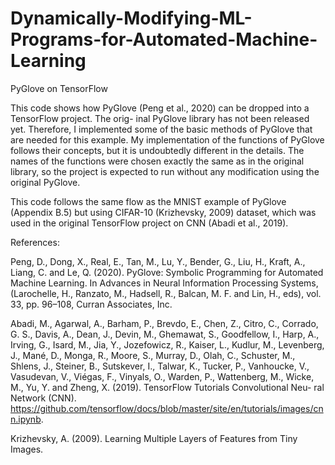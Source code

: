 # Dynamically-Modifying-ML-Programs-for-Automated-Machine-Learning
PyGlove on TensorFlow

This code shows how PyGlove (Peng et al., 2020) can be dropped into a TensorFlow project. The orig-
inal PyGlove library has not been released yet. Therefore, I implemented some of the
basic methods of PyGlove that are needed for this example. My implementation of the
functions of PyGlove follows their concepts, but it is undoubtedly different in the details.
The names of the functions were chosen exactly the same as in the original library, so the
project is expected to run without any modification using the original PyGlove.

This code follows the same flow as the MNIST example of PyGlove (Appendix B.5) but
using CIFAR-10 (Krizhevsky, 2009) dataset, which was used in the original TensorFlow
project on CNN (Abadi et al., 2019).


References:

Peng, D., Dong, X., Real, E., Tan, M., Lu, Y., Bender, G., Liu, H., Kraft, A., Liang, C. and
Le, Q. (2020). PyGlove: Symbolic Programming for Automated Machine Learning.
In Advances in Neural Information Processing Systems, (Larochelle, H., Ranzato, M.,
Hadsell, R., Balcan, M. F. and Lin, H., eds), vol. 33, pp. 96–108, Curran Associates, Inc.

Abadi, M., Agarwal, A., Barham, P., Brevdo, E., Chen, Z., Citro, C., Corrado, G. S., Davis,
A., Dean, J., Devin, M., Ghemawat, S., Goodfellow, I., Harp, A., Irving, G., Isard, M., Jia,
Y., Jozefowicz, R., Kaiser, L., Kudlur, M., Levenberg, J., Mané, D., Monga, R., Moore, S.,
Murray, D., Olah, C., Schuster, M., Shlens, J., Steiner, B., Sutskever, I., Talwar, K., Tucker,
P., Vanhoucke, V., Vasudevan, V., Viégas, F., Vinyals, O., Warden, P., Wattenberg, M.,
Wicke, M., Yu, Y. and Zheng, X. (2019). TensorFlow Tutorials Convolutional Neu-
ral Network (CNN). https://github.com/tensorflow/docs/blob/master/site/en/tutorials/images/cnn.ipynb.


Krizhevsky, A. (2009). Learning Multiple Layers of Features from Tiny Images.
